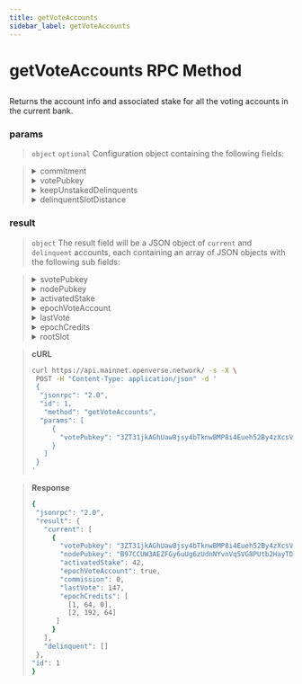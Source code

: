 ```yaml
---
title: getVoteAccounts
sidebar_label: getVoteAccounts
---
```

# getVoteAccounts RPC Method

## 

Returns the account info and associated stake for all the voting accounts in the current bank.

### params

>`object` `optional` Configuration object containing the following fields:

><details>
>  <summary>commitment</summary>
>
>   The commitment describes how finalized a block is at that point in time. See Configuring State Commitment.
>
></details>
>
><details>
>  <summary>votePubkey</summary>
>
>   Only return results for this validator vote address (base-58 encoded)
>
></details>
>
><details>
>  <summary>keepUnstakedDelinquents</summary>
>
>   Do not filter out delinquent validators with no stake
>
></details>
>
><details>
>  <summary>delinquentSlotDistance</summary>
>
>   Specify the number of slots behind the tip that a validator must fall to be considered delinquent. **NOTE**: For the sake of consistency between ecosystem products, it is **not** recommended that this argument be specified.
>
></details>


### result

>`object` The result field will be a JSON object of `current` and `delinquent` accounts, each containing an array of JSON objects with the following sub fields:

><details>
>  <summary>svotePubkey</summary>
>
>   Vote account address, as base-58 encoded string
>
></details>
>
><details>
>  <summary>nodePubkey</summary>
>
>   Validator identity, as base-58 encoded string
>
></details>
>
><details>
>  <summary>activatedStake</summary>
>
>   The stake, in lamports, delegated to this vote account and active in this epoch
>
></details>
>
><details>
>  <summary>epochVoteAccount</summary>
>
>   Whether the vote account is staked for this epoch
>
></details>
>
><details>
>  <summary>lastVote</summary>
>
>   Most recent slot voted on by this vote account
>
></details>
>
><details>
>  <summary>epochCredits</summary>
>
>   Latest history of earned credits for up to five epochs, as an array of arrays containing: [epoch, credits, previousCredits]
>
></details>
>
><details>
>  <summary>rootSlot</summary>
>
>   Current root slot for this vote account
>
></details>

> **cURL**
> ```bash
>curl https://api.mainnet.openverse.network/ -s -X \
>  POST -H "Content-Type: application/json" -d ' 
>  {
>   "jsonrpc": "2.0",
>   "id": 1,
>    "method": "getVoteAccounts",
>   "params": [
>      {
>        "votePubkey": "3ZT31jkAGhUaw8jsy4bTknwBMP8i4Eueh52By4zXcsVw"
>      }
>    ]
>  }
>'
>```


> **Response**
> ```bash
>{
>  "jsonrpc": "2.0",
>  "result": {
>    "current": [
>      {
>        "votePubkey": "3ZT31jkAGhUaw8jsy4bTknwBMP8i4Eueh52By4zXcsVw",
>        "nodePubkey": "B97CCUW3AEZFGy6uUg6zUdnNYvnVq5VG8PUtb2HayTDD",
>        "activatedStake": 42,
>        "epochVoteAccount": true,
>        "commission": 0,
>        "lastVote": 147,
>        "epochCredits": [
>          [1, 64, 0],
>          [2, 192, 64]
>       ]
>      }
>    ],
>    "delinquent": []
>  },
> "id": 1
>}
>```
